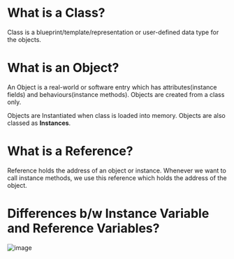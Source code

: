 # What is a Class?

Class is a blueprint/template/representation or user-defined data type for the objects.

# What is an Object?

An Object is a real-world or software entry which has attributes(instance fields) and behaviours(instance methods).
Objects are created from a class only.

Objects are Instantiated when class is loaded into memory. Objects are also classed as <strong>Instances</strong>.

# What is a Reference?

Reference holds the address of an object or instance. Whenever we want to call instance methods, we use this reference which holds the address of the object.

# Differences b/w Instance Variable and Reference Variables?

![image](https://drive.google.com/file/d/1DPC0AHlihSxtW2yJVSrv9edjnmevNrn6/view?usp=sharing)